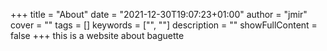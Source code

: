 +++
title = "About"
date = "2021-12-30T19:07:23+01:00"
author = "jmir"
cover = ""
tags = []
keywords = ["", ""]
description = ""
showFullContent = false
+++
this is a website about baguette
